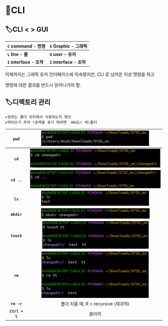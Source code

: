 # 📌CLI



## 🏷️CLI < > GUI

| **`C` command - 명령**   | **`G` Graphic     - 그래픽** |
| ------------------------ | ---------------------------- |
| **`L` line - 줄**        | **`U` user  - 유저**         |
| **`I` interface - 조작** | **`I` interface  - 조작**    |

이제까지는 그래픽 유저 인터페이스에 익숙했지만, CLI 로 넘어온 이상 명령을 하고 

명령에 대한 결과를 반드시 읽어나가야 함.



## 🏷️디렉토리 관리 

`✔️원하는 폴더 위치에서 사용하는지 확인`					
`✔️띄어쓰기 주의 !공백을 표기 하려면  mkdir 새\폴더`							

|   **`pwd`**    | **![image-20220705134325263](0705_git.assets/image-20220705134325263.png)** |
| :------------: | :----------------------------------------------------------: |
|    **`cd`**    | **![image-20220705134520287](0705_git.assets/image-20220705134520287.png)** |
|  **`cd ..`**   | ![image-20220705134853199](0705_git.assets/image-20220705134853199.png) |
|    **`ls`**    | **![image-20220705134552301](0705_git.assets/image-20220705134552301.png)** |
|  **`mkdir`**   | **![image-20220705134805424](0705_git.assets/image-20220705134805424.png)** |
|  **`touch`**   | ![image-20220705134936105](0705_git.assets/image-20220705134936105.png) |
|    **`rm`**    | ![image-20220705135403759](0705_git.assets/image-20220705135403759.png) |
|  **`rm -r`**   |             폴더 지울 때, R > recursive (재귀적)             |
| **`Ctrl + l`** |                            클리어                            |




